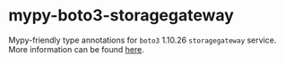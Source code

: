 # mypy-boto3-storagegateway

Mypy-friendly type annotations for `boto3` 1.10.26 `storagegateway` service.
More information can be found [here](https://github.com/vemel/mypy_boto3).